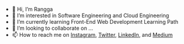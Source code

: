 - 👋 Hi, I’m Rangga
- 👀 I’m interested in Software Engineering and Cloud Engineering 
- 🌱 I’m currently learning Front-End Web Development Learning Path
- 💞️ I’m looking to collaborate on ...
- 📫 How to reach me on
<a href="https://www.instagram.com/ranggaamyd/" target="_blank">Instagram</a>, 
<a href="https://twitter.com/ranggaamyd"  target="_blank">Twitter</a>, 
<a href="https://www.linkedin.com/in/ranggaamyd/" target="_blank">LinkedIn</a>, and 
<a href="https://medium.com/@ranggaamyd" target="_blank">Medium</a>

<!---
ranggamyd/ranggamyd is a ✨ special ✨ repository because its `README.md` (this file) appears on your GitHub profile.
You can click the Preview link to take a look at your changes.
--->
